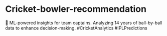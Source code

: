 # Cricket-bowler-recommendation
🏏 ML-powered insights for team captains. Analyzing 14 years of ball-by-ball data to enhance decision-making. #CricketAnalytics #IPLPredictions
